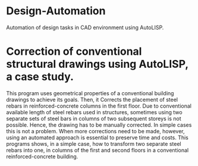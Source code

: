 # Design-Automation
Automation of design tasks in CAD environment using AutoLISP.
# Correction of conventional structural drawings using AutoLISP, a case study.
This program uses geometrical properties of a conventional building drawings to achieve its goals.
Then, it Corrects the placement of steel rebars in reinforced-concrete columns in the first floor.
Due to conventional available length of steel rebars used in structures, sometimes using two separate sets of steel bars in columns of two subsequent storeys is not possible. Hence, the drawing has to be manually corrected. In simple cases this is not a problem. When more corrections need to be made, however, using an automated approach is essential to preserve time and costs. This programs shows, in a simple case, how to transform two separate steel rebars into one, in columns of the first and second floors in a conventional reinforced-concrete building.
